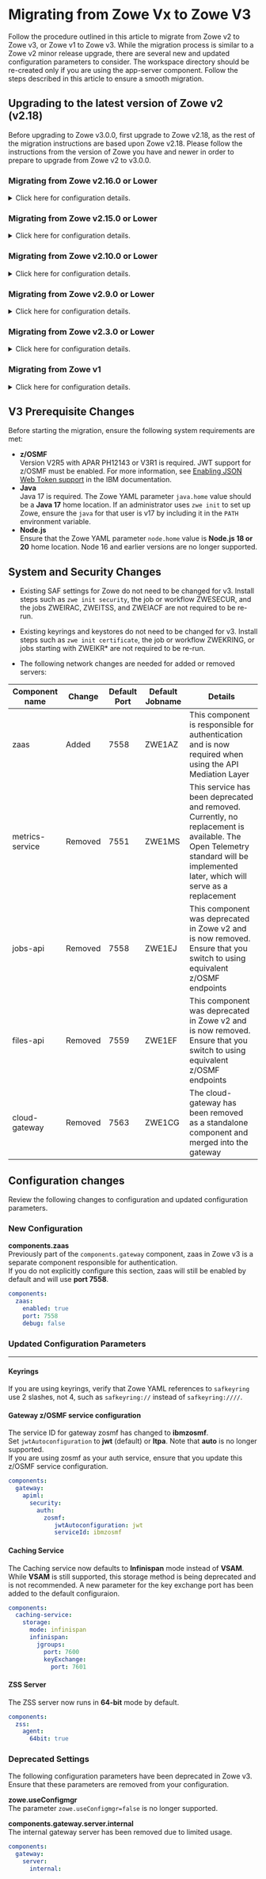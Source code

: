 # Migrating from Zowe Vx to Zowe V3

Follow the procedure outlined in this article to migrate from Zowe v2 to Zowe v3, or Zowe v1 to Zowe v3. While the migration process is similar to a Zowe v2 minor release upgrade, there are several new and updated configuration parameters to consider. The workspace directory should be re-created only if you are using the app-server component.
Follow the steps described in this article to ensure a smooth migration.


## Upgrading to the latest version of Zowe v2 (v2.18)

Before upgrading to Zowe v3.0.0, first upgrade to Zowe v2.18, as the rest of the migration instructions are based upon Zowe v2.18.
Please follow the instructions from the version of Zowe you have and newer in order to prepare to upgrade from Zowe v2 to v3.0.0.

### Migrating from Zowe v2.16.0 or Lower

<details>
<summary>Click here for configuration details.</summary>  

To migrate from Zowe **v2.16.0** or a lower version, perform the following tasks. 

1) Ensure the following `zowe.network` section is added to your configuration:

```yaml
  network:
    server:
      tls:
        attls: false
        # TLS settings only apply when attls=false
        # Else you must use AT-TLS configuration for TLS customization.
        minTls: "TLSv1.2"
        maxTls: "TLSv1.3"
    client:
      tls:
        attls: false
```

2) Update your PROCLIB entries for Zowe, as enhancements and default parameters have changed throughout Zowe v2.
This can be performed with the unix command `zwe init stc`, by running the job ZWEISTC, or by copying the SZWESAMP members ZWESLSTC, ZWESISTC, and ZWESASTC into your desired PROCLIB.
3) If you are using keyrings, verify that Zowe YAML references to `safkeyring` use 2 slashes, not 4, such as `safkeyring://` instead of `safkeyring:////`.

</details>

### Migrating from Zowe v2.15.0 or Lower

<details>
<summary>Click here for configuration details.</summary>  

To migrate from Zowe **v2.15.0** or a lower version, perform the following tasks. 

If you are migrating from Zowe **v2.15.0** or a lower version, ensure that Zowe configurations using keyrings do not have the section `zowe.certificate.pem`.
This section is no longer needed and can cause startup error in newer versions of Zowe.

</details>

### Migrating from Zowe v2.10.0 or Lower

<details>
<summary>Click here for configuration details.</summary>  

To migrate from Zowe **v2.10.0** or a lower version, perform the following tasks. 

If you are migrating from Zowe **v2.10.0** or a lower version, consider taking advantage of the new **sysMessages** feature.

The `zowe.sysMessages` is a new array that allows you to select messages that, when found by the launcher, will be duplicated into the system's log.

</details>

### Migrating from Zowe v2.9.0 or Lower

<details>
<summary>Click here for configuration details.</summary>

To migrate from Zowe **v2.9.0** or a lower version, perform the following tasks. 

If you are migrating from Zowe **v2.9.0** or a lower version, it is recommended to delete the `<zowe.workspaceDirectory>/app-server/plugins` directory so that it can be regenerated on the next run of Zowe.
In this version and prior there were old and no longer used Application Framework plugins and references to them will complicate logs with harmless errors.

</details>

### Migrating from Zowe v2.3.0 or Lower

<details>
<summary>Click here for configuration details.</summary>

To migrate from Zowe **v2.3.0** or a lower version, perform the following tasks. 

If you are running Zowe **v2.3.0** or a lower version, a **clean install** of Zowe v3 is highly recommended to avoid potential issues during the migration process.

</details>

### Migrating from Zowe v1

<details>
<summary>Click here for configuration details.</summary>

To migrate from Zowe **v1** perform the following tasks. 

If you are using v1, you must perform a clean install of Zowe rather than upgrading it as there is not a clear upgrade path from v1 to v2 or v3.
Any extensions or products built upon Zowe v1 are unlikely to work in v2 or v3 without upgrading them. Refer to any product documentation on actions to take. [More details](../extend/migrate-extensions.md)

If you are using v1.27 or newer, you can retain your keyring or keystore with Zowe v2 and v3. 
During v2 or v3 installation, once your Zowe YAML configuration file is created, you can define a section `zowe.certificate` as follows to re-use your certificates.

```yaml
zowe:
  certificate:
    keystore:
      type: "<your v1 KEYSTORE_TYPE value>"
      file: "<your v1 KEYSTORE value>"
      alias: "<your v1 KEY_ALIAS value>"
      password: "<your v1 KEYSTORE_PASSWORD value>"
    truststore:
      type: "<your v1 KEYSTORE_TYPE value>"
      file: "<your v1 TRUSTSTORE value>"
      password: "<your v1 KEYSTORE_PASSWORD value>"
    pem: # DELETE THIS PEM SECTION AND THE LINES BELOW IF USING KEYRINGS (type=JCERACFKS)
      key: "<your v1 KEYSTORE_KEY value>"
      certificate: "<your v1 KEYSTORE_CERTIFICATE value>"
      certificateAuthorities: "<your v1 KEYSTORE_CERTIFICATE_AUTHORITY value>"
```

</details>

## V3 Prerequisite Changes

Before starting the migration, ensure the following system requirements are met:

- **z/OSMF**  
Version V2R5 with APAR PH12143 or V3R1 is required. JWT support for z/OSMF must be enabled. For more information, see [Enabling JSON Web Token support](https://www.ibm.com/docs/en/zos/3.1.0?topic=configurations-enabling-json-web-token-support) in the IBM documentation.
- **Java**  
Java 17 is required. The Zowe YAML parameter `java.home` value should be a **Java 17** home location. If an administrator uses `zwe init` to set up Zowe, ensure the `java` for that user is v17 by including it in the `PATH` environment variable.
- **Node.js**  
Ensure that the Zowe YAML parameter `node.home` value is **Node.js 18 or 20** home location. Node 16 and earlier versions are no longer supported.


## System and Security Changes

- Existing SAF settings for Zowe do not need to be changed for v3. Install steps such as `zwe init security`, the job or workflow ZWESECUR, and the jobs ZWEIRAC, ZWEITSS, and ZWEIACF are not required to be re-run.

- Existing keyrings and keystores do not need to be changed for v3. Install steps such as `zwe init certificate`, the job or workflow ZWEKRING, or jobs starting with ZWEIKR* are not required to be re-run.

- The following network changes are needed for added or removed servers:

| Component name | Change | Default Port | Default Jobname | Details |
|----------------|--------|--------------|-----------------|---------|
| zaas | Added | 7558 | ZWE1AZ | This component is responsible for authentication and is now required when using the API Mediation Layer |
| metrics-service | Removed | 7551 | ZWE1MS | This service has been deprecated and removed. Currently, no replacement is available. The Open Telemetry standard will be implemented later, which will serve as a replacement |
| jobs-api | Removed | 7558 | ZWE1EJ | This component was deprecated in Zowe v2 and is now removed. Ensure that you switch to using equivalent z/OSMF endpoints |
| files-api | Removed | 7559 | ZWE1EF | This component was deprecated in Zowe v2 and is now removed. Ensure that you switch to using equivalent z/OSMF endpoints |
| cloud-gateway | Removed | 7563 | ZWE1CG | The cloud-gateway has been removed as a standalone component and merged into the gateway |


## Configuration changes

Review the following changes to configuration and updated configuration parameters.

### New Configuration

**components.zaas**  
  Previously part of the `components.gateway` component, zaas in Zowe v3 is a separate component responsible for authentication.  
  If you do not explicitly configure this section, zaas will still be enabled by default and will use **port 7558**.

```yaml
components:
  zaas:
    enabled: true
    port: 7558
    debug: false
```

### Updated Configuration Parameters
---

#### Keyrings

If you are using keyrings, verify that Zowe YAML references to `safkeyring` use 2 slashes, not 4, such as `safkeyring://` instead of `safkeyring:////`.

#### Gateway z/OSMF service configuration

The service ID for gateway zosmf has changed to **ibmzosmf**. <br/>
Set `jwtAutoconfiguration` to **jwt** (default) or **ltpa**. Note that **auto** is no longer supported.<br/>
If you are using zosmf as your auth service, ensure that you update this z/OSMF service configuration. 

```yaml
components:
  gateway:
    apiml:
      security:
        auth:
          zosmf:
             jwtAutoconfiguration: jwt
             serviceId: ibmzosmf
```

#### Caching Service

The Caching service now defaults to **Infinispan** mode instead of **VSAM**.
While **VSAM** is still supported, this storage method is being deprecated and is not recommended.
A new parameter for the key exchange port has been added to the default configuraion.

```yaml
components:
  caching-service:
    storage:
      mode: infinispan
      infinispan:
        jgroups:
          port: 7600
          keyExchange:
            port: 7601
```
#### ZSS Server

The ZSS server now runs in **64-bit** mode by default.

```yaml
components:
  zss:
    agent:
      64bit: true
```

### Deprecated Settings

The following configuration parameters have been deprecated in Zowe v3. Ensure that these parameters are removed from your configuration.

**zowe.useConfigmgr**  
The parameter `zowe.useConfigmgr=false` is no longer supported.

**components.gateway.server.internal**  
The internal gateway server has been removed due to limited usage.

```yaml
components:
  gateway:
    server:
      internal:
```
